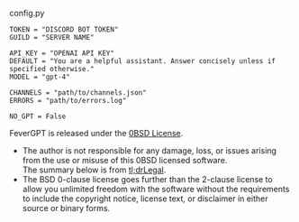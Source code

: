 config.py

```
TOKEN = "DISCORD BOT TOKEN"
GUILD = "SERVER NAME"

API_KEY = "OPENAI API KEY"
DEFAULT = "You are a helpful assistant. Answer concisely unless if specified otherwise."
MODEL = "gpt-4"

CHANNELS = "path/to/channels.json"
ERRORS = "path/to/errors.log"

NO_GPT = False
```

FeverGPT is released under the [0BSD License]().
- The author is not responsible for any damage, loss, or issues arising from the use or misuse of this 0BSD licensed software.  
The summary below is from [tl;drLegal](https://www.tldrlegal.com/license/bsd-0-clause-license).
- The BSD 0-clause license goes further than the 2-clause license to allow you unlimited freedom with the software without the requirements to include the copyright notice, license text, or disclaimer in either source or binary forms.